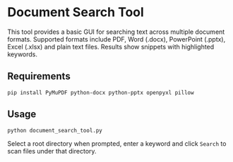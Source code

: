 # Document Search Tool

This tool provides a basic GUI for searching text across multiple document formats.
Supported formats include PDF, Word (.docx), PowerPoint (.pptx), Excel (.xlsx) and
plain text files. Results show snippets with highlighted keywords.

## Requirements

```
pip install PyMuPDF python-docx python-pptx openpyxl pillow
```

## Usage

```
python document_search_tool.py
```

Select a root directory when prompted, enter a keyword and click `Search` to
scan files under that directory.
